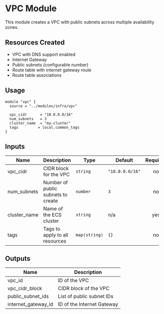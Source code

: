 # VPC Module

This module creates a VPC with public subnets across multiple availability zones.

## Resources Created

- VPC with DNS support enabled
- Internet Gateway
- Public subnets (configurable number)
- Route table with internet gateway route
- Route table associations

## Usage

```hcl
module "vpc" {
  source = "../modules/infra/vpc"
  
  vpc_cidr      = "10.0.0.0/16"
  num_subnets   = 3
  cluster_name  = "my-cluster"
  tags         = local.common_tags
}
```

## Inputs

| Name | Description | Type | Default | Required |
|------|-------------|------|---------|:--------:|
| vpc_cidr | CIDR block for the VPC | `string` | `"10.0.0.0/16"` | no |
| num_subnets | Number of public subnets to create | `number` | `3` | no |
| cluster_name | Name of the ECS cluster | `string` | n/a | yes |
| tags | Tags to apply to all resources | `map(string)` | `{}` | no |

## Outputs

| Name | Description |
|------|-------------|
| vpc_id | ID of the VPC |
| vpc_cidr_block | CIDR block of the VPC |
| public_subnet_ids | List of public subnet IDs |
| internet_gateway_id | ID of the Internet Gateway |